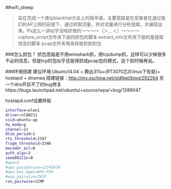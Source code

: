 ##wifi_sheep
>旨在完成一个类似blackhat大会上的绵羊墙，主要思路是在受害者在通过我们的AP上网的前提下，通过抓取流量，并对流量进行分析提取，并展现出来。Ps这么一讲似乎没啥好做的～～～～（＞＿＜）～～～～
capture_script文件夹下放的抓包的脚本
extract_info文件夹下放的是提取信息的脚本
pcap文件夹用来存放抓到的包

###怎么抓包？
抓包思路是不用wireshark抓，用tcpdump抓，这样可以少掉很多不必的信息，但是tcp的包似乎还是得抓成pcap包的模式，这个到时候再说。

###环境搭建
建议环境:Ubuntu14.04 + 腾达311u+(RT3070芯片linux下免驱)+ hostapd + dnsmaq
搭建链接：http://my.oschina.net/oldfeel/blog/292264 
另一个dns开启不了的bug修复https://bugs.launchpad.net/ubuntu/+source/wpa/+bug/1289047 

hostapd.conf设置样板

```bash
interface=wlan1
driver=nl80211
ssid=ubuntu-ap 
hw_mode=g
channel=11
dtim_period=1
rts_threshold=2347
fragm_threshold=2346
macaddr_acl=0
auth_algs=3
ieee80211n=0
#wpa=3
#wpa_passphrase=12345678
#wpa_key_mgmt=WPA-PSK
#wpa_pairwise=TKIP
rsn_pairwise=CCMP
```
